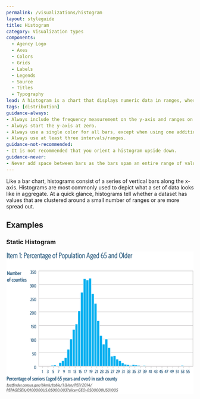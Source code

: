 ```yaml
---
permalink: /visualizations/histogram
layout: styleguide
title: Histogram
category: Visualization types
components:
  - Agency Logo
  - Axes
  - Colors
  - Grids
  - Labels
  - Legends
  - Source
  - Titles
  - Typography
lead: A histogram is a chart that displays numeric data in ranges, where each bar represents how frequently numbers fall into a particular range.
tags: [distribution]
guidance-always:
- Always include the frequency measurement on the y-axis and ranges on the x-axis.
- Always start the y-axis at zero.
- Always use a single color for all bars, except when using one additional color to highlight a single bar.
- Always use at least three intervals/ranges.
guidance-not-recommended:
- It is not recommended that you orient a histogram upside down.
guidance-never:
- Never add space between bars as the bars span an entire range of values.
---
```


Like a bar chart, histograms consist of a series of vertical bars along the x-axis. Histograms are most commonly used to depict what a set of data looks like in aggregate. At a quick glance, histograms tell whether a dataset has values that are clustered around a small number of ranges or are more spread out.

<h2>Examples</h2>
<div class="usa-chart-card">
  <div class="usa-chart-header">
    <h3 class="usa-chart-title">Static Histogram</h3>
  </div>
  <div class="usa-chart-static">
    <img src="../assets/img/examples/histogram/Histogram.jpg" alt="Item 1: Percentage of Population Aged 65 and Older">
  </div>
</div>